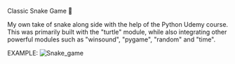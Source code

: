 Classic Snake Game 🐍

My own take of snake along side with the help of the Python Udemy course. This was primarily built with the "turtle" module, while also integrating other powerful modules such as "winsound", "pygame", "random" and "time". 

EXAMPLE:
![Snake_game](https://github.com/NghiaLam2026/Snake_Game/assets/118234173/be35eeb7-ded1-46b0-b8cd-5d5e85d7d53e)

